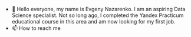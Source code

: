 - 👋 Hello everyone, my name is Evgeny Nazarenko. I am an aspiring Data Science specialist. Not so long ago, I completed the Yandex Practicum educational course in this area and am now looking for my first job.
- 📫 How to reach me 


<!---
EvgeniyNazarenko/EvgeniyNazarenko is a ✨ special ✨ repository because its `README.md` (this file) appears on your GitHub profile.
You can click the Preview link to take a look at your changes.
--->
